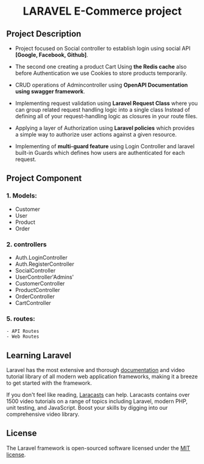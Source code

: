 <H1 align="center"> LARAVEL E-Commerce project </H1>





## Project Description

-  Project focused on Social controller to establish login using social API **[Google, Facebook, Github]**.

-  The second one creating a product Cart Using **the Redis cache** also before Authentication we use Cookies to store products temporarily.

-  CRUD operations of Admincontroller using  **OpenAPI Documentation using swagger framework**.

-  Implementing request validation using **Laravel Request Class** where you can  group related request handling logic into a single class Instead of defining 
   all of your request-handling logic as closures in your route files.

-  Applying a layer of Authorization using **Laravel policies** which provides a simple way to authorize user actions against a given resource.

-  Implementing of **multi-guard feature** using Login Controller and laravel built-in Guards which defines how users are authenticated for each request.

## Project Component

### 1. Models:
   -  Customer
   -  User
   -  Product
   -  Order

### 2. controllers
   - Auth.LoginController
   - Auth.RegisterController
   - SocialController
   - UserController'Admins'
   - CustomerController
   - ProductController
   - OrderController
   - CartController
  
### 5. routes:
    - API Routes
    - Web Routes
## Learning Laravel

Laravel has the most extensive and thorough [documentation](https://laravel.com/docs) and video tutorial library of all modern web application frameworks, making it a breeze to get started with the framework.

If you don't feel like reading, [Laracasts](https://laracasts.com) can help. Laracasts contains over 1500 video tutorials on a range of topics including Laravel, modern PHP, unit testing, and JavaScript. Boost your skills by digging into our comprehensive video library.


## License

The Laravel framework is open-sourced software licensed under the [MIT license](https://opensource.org/licenses/MIT).
